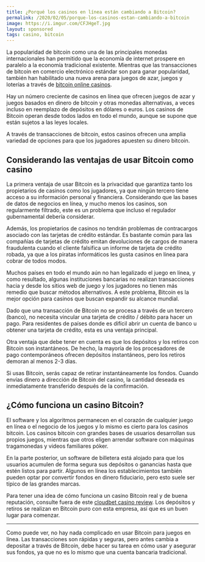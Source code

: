 ```yaml
---
title: ¿Porqué los casinos en línea están cambiando a Bitcoin?
permalink: /2020/02/05/porque-los-casinos-estan-cambiando-a-bitcoin
image: https://i.imgur.com/CFJHgeT.jpg
layout: sponsored
tags: casino, bitcoin
---
```


La popularidad de bitcoin como una de las principales monedas internacionales han permitido que la economía de internet prospere en paralelo a la economía tradicional existente. Mientras que las transacciones de bitcoin en comercio electrónico estándar son para ganar popularidad, también han habilitado una nueva arena para juegos de azar, juegos y loterías a través de [bitcoin online casinos](https://www.gamblingpedia.org/bitcoin-online-casinos/).

Hay un número creciente de casinos en línea que ofrecen juegos de azar y juegos basados en dinero de bitcoin y otras monedas alternativas, a veces incluso en reemplazo de depósitos en dólares o euros. Los casinos de Bitcoin operan desde todos lados en todo el mundo, aunque se supone que están sujetos a las leyes locales.

A través de transacciones de bitcoin, estos casinos ofrecen una amplia variedad de opciones para que los jugadores apuesten su dinero bitcoin.

<h2> Considerando las ventajas de usar Bitcoin como casino </h2>

La primera ventaja de usar Bitcoin es la privacidad que garantiza tanto los propietarios de casinos como los jugadores, ya que ningún tercero tiene acceso a su información personal y financiera. Considerando que las bases de datos de negocios en línea, y mucho menos los casinos, son regularmente filtrado, este es un problema que incluso el regulador gubernamental debería considerar.

Además, los propietarios de casinos no tendrán problemas de contracargos asociado con las tarjetas de crédito estándar. Es bastante común para las compañías de tarjetas de crédito emitan devoluciones de cargos de manera fraudulenta cuando el cliente falsifica un informe de tarjeta de crédito robada, ya que a los piratas informáticos les gusta casinos en línea para cobrar de todos modos.

Muchos países en todo el mundo aún no han legalizado el juego en línea, y como resultado, algunas instituciones bancarias no realizan transacciones hacia y desde los sitios web de juego y los jugadores no tienen más remedio que buscar métodos alternativos. A este problema, Bitcoin es la mejor opción para casinos que buscan expandir su alcance mundial.

Dado que una transacción de Bitcoin no se procesa a través de un tercero (banco), no necesita vincular una tarjeta de crédito / débito para hacer un pago. Para residentes de países donde es difícil abrir un cuenta de banco u obtener una tarjeta de crédito, esta es una ventaja principal.

Otra ventaja que debe tener en cuenta es que los depósitos y los retiros con Bitcoin son instantáneos. De hecho, la mayoría de los procesadores de pago contemporáneos ofrecen depósitos instantáneos, pero los retiros demoran al menos 2-3 días. 

Si usas Bitcoin, serás capaz de retirar instantáneamente los fondos. Cuando envías dinero a dirección de Bitcoin del casino, la cantidad deseada es inmediatamente transferido después de la confirmación.

<h2> ¿Cómo funciona un casino Bitcoin? </h2>

El software y los algoritmos permanecen en el corazón de cualquier juego en línea o el negocio de los juegos y lo mismo es cierto para los casinos bitcoin. Los casinos bitcoin con grandes bases de usuarios desarrollan sus propios juegos, mientras que otros eligen arrendar software con máquinas tragamonedas y videos familiares póker.

En la parte posterior, un software de billetera está alojado para que los usuarios acumulen de forma segura sus depósitos o ganancias hasta que estén listos para partir. Algunos en línea los establecimientos también pueden optar por convertir fondos en dinero fiduciario, pero esto suele ser típico de las grandes marcas.

Para tener una idea de cómo funciona un casino Bitcoin real y de buena reputación, consulte fuera de este [cloudbet casino review](https://www.gamblingpedia.org/cloudbet-casino-review/). Los depósitos y retiros se realizan en Bitcoin puro con esta empresa, así que es un buen lugar para comenzar.

---
Como puede ver, no hay nada complicado en usar Bitcoin para juegos en línea. Las transacciones son rápidas y seguras, pero antes cambia a depositar a través de Bitcoin, debe hacer su tarea en cómo usar y asegurar sus fondos, ya que no es lo mismo que una cuenta bancaria tradicional.
